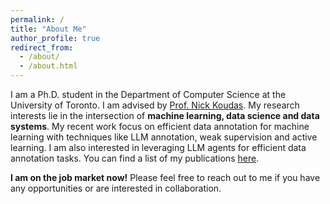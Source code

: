 ```yaml
---
permalink: /
title: "About Me"
author_profile: true
redirect_from: 
  - /about/
  - /about.html
---
```


I am a Ph.D. student in the Department of Computer Science at the University of Toronto. I am advised by [Prof. Nick Koudas](https://www.cs.toronto.edu/~koudas/). My research interests lie in the intersection of **machine learning, data science and data systems**. My recent work focus on efficient data annotation for machine learning with techniques like LLM annotation, weak supervision and active learning. 
I am also interested in leveraging LLM agents for efficient data annotation tasks. You can find a list of my publications [here](/publications/).

**I am on the job market now!** Please feel free to reach out to me if you have any opportunities or are interested in collaboration.